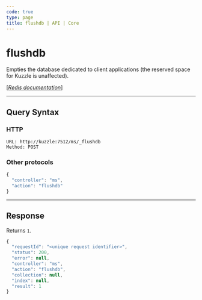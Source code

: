 ```yaml
---
code: true
type: page
title: flushdb | API | Core
---
```


# flushdb



Empties the database dedicated to client applications (the reserved space for Kuzzle is unaffected).

[[_Redis documentation_]](https://redis.io/commands/flushdb)

---

## Query Syntax

### HTTP

```http
URL: http://kuzzle:7512/ms/_flushdb
Method: POST
```

### Other protocols

```js
{
  "controller": "ms",
  "action": "flushdb"
}
```

---

## Response

Returns `1`.

```js
{
  "requestId": "<unique request identifier>",
  "status": 200,
  "error": null,
  "controller": "ms",
  "action": "flushdb",
  "collection": null,
  "index": null,
  "result": 1
}
```
